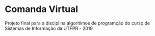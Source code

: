 # Comanda Virtual

Projeto final para a disciplina algoritimos de programção do curso de Sistemas de Informação da UTFPR - 2019
